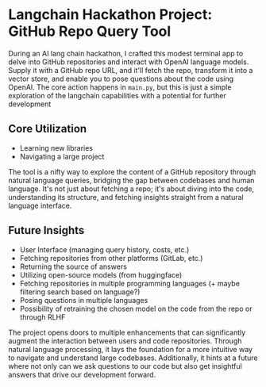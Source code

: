 # Langchain Hackathon Project: GitHub Repo Query Tool

During an AI lang chain hackathon, I crafted this modest terminal app to delve into GitHub repositories and interact with OpenAI language models. Supply it with a GitHub repo URL, and it'll fetch the repo, transform it into a vector store, and enable you to pose questions about the code using OpenAI. The core action happens in `main.py`, but this is just a simple exploration of the langchain capabilities with a potential for further development

## Core Utilization

* Learning new libraries
* Navigating a large project

The tool is a nifty way to explore the content of a GitHub repository through natural language queries, bridging the gap between codebases and human language. It's not just about fetching a repo; it's about diving into the code, understanding its structure, and fetching insights straight from a natural language interface.

## Future Insights

* User Interface (managing query history, costs, etc.)
* Fetching repositories from other platforms (GitLab, etc.)
* Returning the source of answers
* Utilizing open-source models (from huggingface)
* Fetching repositories in multiple programming languages (+ maybe filtering search based on language?)
* Posing questions in multiple languages
* Possibility of retraining the chosen model on the code from the repo or through RLHF

The project opens doors to multiple enhancements that can significantly augment the interaction between users and code repositories. Through natural language processing, it lays the foundation for a more intuitive way to navigate and understand large codebases. Additionally, it hints at a future where not only can we ask questions to our code but also get insightful answers that drive our development forward.
